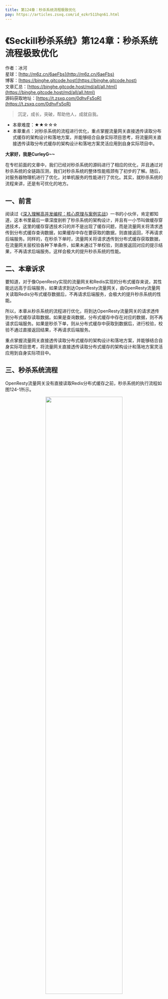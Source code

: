 ```yaml
---
title: 第124章：秒杀系统流程极致优化
pay: https://articles.zsxq.com/id_ezkr511hqn61.html
---
```


# 《Seckill秒杀系统》第124章：秒杀系统流程极致优化

作者：冰河
<br/>星球：[http://m6z.cn/6aeFbs](http://m6z.cn/6aeFbs)
<br/>博客：[https://binghe.gitcode.host](https://binghe.gitcode.host)
<br/>文章汇总：[https://binghe.gitcode.host/md/all/all.html](https://binghe.gitcode.host/md/all/all.html)
<br/>源码获取地址：[https://t.zsxq.com/0dhvFs5oR](https://t.zsxq.com/0dhvFs5oR)

> 沉淀，成长，突破，帮助他人，成就自我。

* 本章难度：★★☆☆☆
* 本章重点：对秒杀系统的流程进行优化，重点掌握流量网关直接透传读取分布式缓存的架构设计和落地方案，并能够结合自身实际项目思考，将流量网关直接透传读取分布式缓存的架构设计和落地方案灵活应用到自身实际项目中。

**大家好，我是CurleyG~~**

在专栏前面的文章中，我们已经对秒杀系统的源码进行了相应的优化，并且通过对秒杀系统的全链路压测，我们对秒杀系统的整体性能瓶颈有了初步的了解。随后，对服务器物理机进行了优化，对单机服务的性能进行了优化。其实，就秒杀系统的流程来讲，还是有可优化的地方。

## 一、前言

阅读过《[深入理解高并发编程：核心原理与案例实战](https://binghe.gitcode.host/md/knowledge/book/2022-06-17-%E6%B7%B1%E5%85%A5%E7%90%86%E8%A7%A3%E9%AB%98%E5%B9%B6%E5%8F%91%E7%BC%96%E7%A8%8B.html)》一书的小伙伴，肯定都知道，这本书里最后一章深度剖析了秒杀系统的架构设计，并且有一小节叫做缓存穿透技术，这里的缓存穿透技术只的并不是出现了缓存问题，而是流量网关将清求透传到分布式缓存查询数据，如果缓存中存在要获取的数据，则直接返回，不再请求后端服务。同样的，在秒杀下单时，流量网关将请求透传到分布式缓存获取数据，在流量网关层校验各种下单条件，如果未通过下单校验，则直接返回对应的提示结果，不再请求后端服务。这样会极大的提升秒杀系统的性能。

## 二、本章诉求

要知道，对于像OpenResty实现的流量网关和Redis实现的分布式缓存来说，其性能远远高于后端服务，如果请求到达OpenResty流量网关，由OpenResty流量网关读取Redis分布式缓存数据后，不再请求后端服务，会极大的提升秒杀系统的性能。

所以，本章从秒杀系统的流程进行优化，将到达OpenResty流量网关的请求透传到分布式缓存读取数据。如果是查询数据，分布式缓存中存在对应的数据，则不再请求后端服务。如果是秒杀下单，则从分布式缓存中获取到数据后，进行校验，校验不通过直接返回结果，不再请求后端服务。

重点掌握流量网关直接透传读取分布式缓存的架构设计和落地方案，并能够结合自身实际项目思考，将流量网关直接透传读取分布式缓存的架构设计和落地方案灵活应用到自身实际项目中。

## 三、秒杀系统流程

OpenResty流量网关没有直接读取Redis分布式缓存之前，秒杀系统的执行流程如图124-1所示。

<div align="center">
    <img src="https://binghe.gitcode.host/images/project/seckill/seckill-2023-10-04-001.png?raw=true" width="70%">
    <br/>
</div>

可以看到，OpenResty流量网关没有直接读取Redis分布式缓存之前，秒杀系统的总体执行流程是：客户端（H5、小程序、APP）—>DNS—>OpenResty流量网关—>系统网关—>Web服务—>基础服务—>数据存储。

OpenResty透传读取Redis数据时，秒杀系统的执行流程如图124-2所示。

## 查看完整文章

加入[冰河技术](http://m6z.cn/6aeFbs)知识星球，解锁完整技术文章与完整代码
